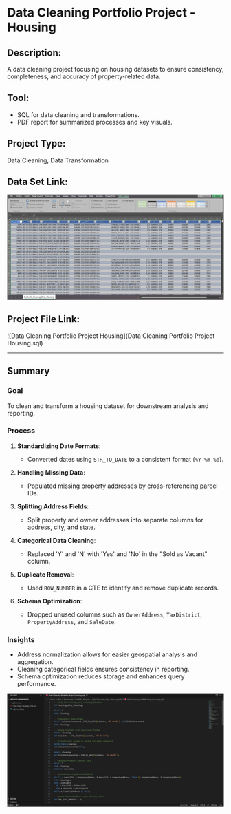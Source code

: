 # Data Cleaning Portfolio Project - Housing

## Description:
A data cleaning project focusing on housing datasets to ensure consistency, completeness, and accuracy of property-related data.

## Tool:
- SQL for data cleaning and transformations.
- PDF report for summarized processes and key visuals.

## Project Type:
Data Cleaning, Data Transformation

## Data Set Link:
![Housing_Data_Set](Housing_Data_Set.png)

## Project File Link:
![Data Cleaning Portfolio Project Housing](Data Cleaning Portfolio Project Housing.sql)

---

## Summary

### Goal
To clean and transform a housing dataset for downstream analysis and reporting.

### Process
1. **Standardizing Date Formats**:
   - Converted dates using `STR_TO_DATE` to a consistent format (`%Y-%m-%d`).

2. **Handling Missing Data**:
   - Populated missing property addresses by cross-referencing parcel IDs.

3. **Splitting Address Fields**:
   - Split property and owner addresses into separate columns for address, city, and state.

4. **Categorical Data Cleaning**:
   - Replaced 'Y' and 'N' with 'Yes' and 'No' in the "Sold as Vacant" column.

5. **Duplicate Removal**:
   - Used `ROW_NUMBER` in a CTE to identify and remove duplicate records.

6. **Schema Optimization**:
   - Dropped unused columns such as `OwnerAddress`, `TaxDistrict`, `PropertyAddress`, and `SaleDate`.

### Insights
- Address normalization allows for easier geospatial analysis and aggregation.
- Cleaning categorical fields ensures consistency in reporting.
- Schema optimization reduces storage and enhances query performance.

![Housing_SQL](Housing_SQL.png)

